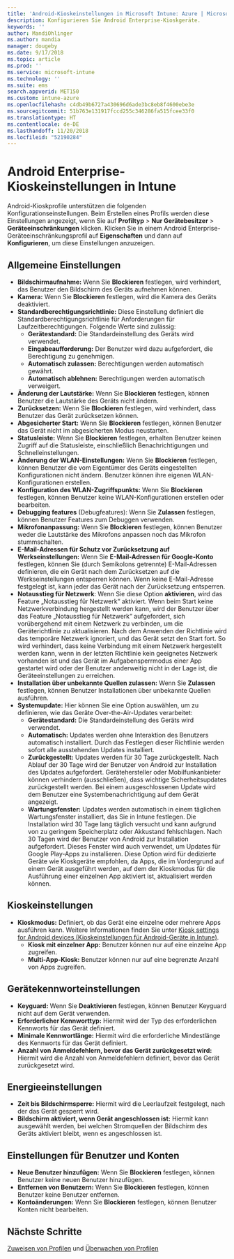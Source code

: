 ```yaml
---
title: 'Android-Kioskeinstellungen in Microsoft Intune: Azure | Microsoft-Dokumentation'
description: Konfigurieren Sie Android Enterprise-Kioskgeräte.
keywords: ''
author: MandiOhlinger
ms.author: mandia
manager: dougeby
ms.date: 9/17/2018
ms.topic: article
ms.prod: ''
ms.service: microsoft-intune
ms.technology: ''
ms.suite: ems
search.appverid: MET150
ms.custom: intune-azure
ms.openlocfilehash: c4db49b6727a430696d6ade3bc8eb8f4600ebe3e
ms.sourcegitcommit: 51b763e131917fccd255c346286fa515fcee33f0
ms.translationtype: HT
ms.contentlocale: de-DE
ms.lasthandoff: 11/20/2018
ms.locfileid: "52190284"
---
```

# <a name="android-enterprise-kiosk-settings-in-intune"></a>Android Enterprise-Kioskeinstellungen in Intune

Android-Kioskprofile unterstützen die folgenden Konfigurationseinstellungen. Beim Erstellen eines Profils werden diese Einstellungen angezeigt, wenn Sie auf **Profiltyp** > **Nur Gerätebesitzer** > **Geräteeinschränkungen** klicken. Klicken Sie in einem Android Enterprise-Geräteeinschränkungsprofil auf **Eigenschaften** und dann auf **Konfigurieren**, um diese Einstellungen anzuzeigen.

## <a name="general-settings"></a>Allgemeine Einstellungen

- **Bildschirmaufnahme:** Wenn Sie **Blockieren** festlegen, wird verhindert, das Benutzer den Bildschirm des Geräts aufnehmen können.
- **Kamera:** Wenn Sie **Blockieren** festlegen, wird die Kamera des Geräts deaktiviert.
- **Standardberechtigungsrichtlinie:** Diese Einstellung definiert die Standardberechtigungsrichtlinie für Anforderungen für Laufzeitberechtigungen. Folgende Werte sind zulässig:
    - **Gerätestandard:** Die Standardeinstellung des Geräts wird verwendet.
    - **Eingabeaufforderung:** Der Benutzer wird dazu aufgefordert, die Berechtigung zu genehmigen.
    - **Automatisch zulassen:** Berechtigungen werden automatisch gewährt.
    - **Automatisch ablehnen:** Berechtigungen werden automatisch verweigert.
- **Änderung der Lautstärke:** Wenn Sie **Blockieren** festlegen, können Benutzer die Lautstärke des Geräts nicht ändern.
- **Zurücksetzen:** Wenn Sie **Blockieren** festlegen, wird verhindert, dass Benutzer das Gerät zurücksetzen können.
- **Abgesicherter Start:** Wenn Sie **Blockieren** festlegen, können Benutzer das Gerät nicht im abgesicherten Modus neustarten.
- **Statusleiste:** Wenn Sie **Blockieren** festlegen, erhalten Benutzer keinen Zugriff auf die Statusleiste, einschließlich Benachrichtigungen und Schnelleinstellungen.
- **Änderung der WLAN-Einstellungen:** Wenn Sie **Blockieren** festlegen, können Benutzer die vom Eigentümer des Geräts eingestellten Konfigurationen nicht ändern. Benutzer können ihre eigenen WLAN-Konfigurationen erstellen.
- **Konfiguration des WLAN-Zugriffspunkts:** Wenn Sie **Blockieren** festlegen, können Benutzer keine WLAN-Konfigurationen erstellen oder bearbeiten.
- **Debugging features** (Debugfeatures): Wenn Sie **Zulassen** festlegen, können Benutzer Features zum Debuggen verwenden.
- **Mikrofonanpassung:** Wenn Sie **Blockieren** festlegen, können Benutzer weder die Lautstärke des Mikrofons anpassen noch das Mikrofon stummschalten.
- **E-Mail-Adressen für Schutz vor Zurücksetzung auf Werkseinstellungen:** Wenn Sie **E-Mail-Adressen für Google-Konto** festlegen, können Sie (durch Semikolons getrennte) E-Mail-Adressen definieren, die ein Gerät nach dem Zurücksetzen auf die Werkseinstellungen entsperren können. Wenn keine E-Mail-Adresse festgelegt ist, kann jeder das Gerät nach der Zurücksetzung entsperren.
- **Notausstieg für Netzwerk**: Wenn Sie diese Option **aktivieren**, wird das Feature „Notausstieg für Netzwerk“ aktiviert. Wenn beim Start keine Netzwerkverbindung hergestellt werden kann, wird der Benutzer über das Feature „Notausstieg für Netzwerk“ aufgefordert, sich vorübergehend mit einem Netzwerk zu verbinden, um die Geräterichtlinie zu aktualisieren. Nach dem Anwenden der Richtlinie wird das temporäre Netzwerk ignoriert, und das Gerät setzt den Start fort. So wird verhindert, dass keine Verbindung mit einem Netzwerk hergestellt werden kann, wenn in der letzten Richtlinie kein geeignetes Netzwerk vorhanden ist und das Gerät im Aufgabensperrmodus einer App gestartet wird oder der Benutzer anderweitig nicht in der Lage ist, die Geräteeinstellungen zu erreichen.
- **Installation über unbekannte Quellen zulassen:** Wenn Sie **Zulassen** festlegen, können Benutzer Installationen über unbekannte Quellen ausführen.
- **Systemupdate:** Hier können Sie eine Option auswählen, um zu definieren, wie das Geräte Over-the-Air-Updates verarbeitet:
    - **Gerätestandard:** Die Standardeinstellung des Geräts wird verwendet.
    - **Automatisch:** Updates werden ohne Interaktion des Benutzers automatisch installiert. Durch das Festlegen dieser Richtlinie werden sofort alle ausstehenden Updates installiert.
    - **Zurückgestellt:** Updates werden für 30 Tage zurückgestellt. Nach Ablauf der 30 Tage wird der Benutzer von Android zur Installation des Updates aufgefordert. Gerätehersteller oder Mobilfunkanbieter können verhindern (ausschließen), dass wichtige Sicherheitsupdates zurückgestellt werden. Bei einem ausgeschlossenen Update wird dem Benutzer eine Systembenachrichtigung auf dem Gerät angezeigt. 
    - **Wartungsfenster:** Updates werden automatisch in einem täglichen Wartungsfenster installiert, das Sie in Intune festlegen. Die Installation wird 30 Tage lang täglich versucht und kann aufgrund von zu geringem Speicherplatz oder Akkustand fehlschlagen. Nach 30 Tagen wird der Benutzer von Android zur Installation aufgefordert. Dieses Fenster wird auch verwendet, um Updates für Google Play-Apps zu installieren. Diese Option wird für dedizierte Geräte wie Kioskgeräte empfohlen, da Apps, die im Vordergrund auf einem Gerät ausgeführt werden, auf dem der Kioskmodus für die Ausführung einer einzelnen App aktiviert ist, aktualisiert werden können. 

## <a name="kiosk-settings"></a>Kioskeinstellungen

- **Kioskmodus:** Definiert, ob das Gerät eine einzelne oder mehrere Apps ausführen kann. Weitere Informationen finden Sie unter [Kiosk settings for Android devices (Kioskeinstellungen für Android-Geräte in Intune)](android-kiosk-settings.md).
    - **Kiosk mit einzelner App:** Benutzer können nur auf eine einzelne App zugreifen.
    - **Multi-App-Kiosk:** Benutzer können nur auf eine begrenzte Anzahl von Apps zugreifen.

## <a name="device-password-settings"></a>Gerätekennworteinstellungen

- **Keyguard:** Wenn Sie **Deaktivieren** festlegen, können Benutzer Keyguard nicht auf dem Gerät verwenden.
- **Erforderlicher Kennworttyp:** Hiermit wird der Typ des erforderlichen Kennworts für das Gerät definiert.
- **Minimale Kennwortlänge:** Hiermit wird die erforderliche Mindestlänge des Kennworts für das Gerät definiert.
- **Anzahl von Anmeldefehlern, bevor das Gerät zurückgesetzt wird:** Hiermit wird die Anzahl von Anmeldefehlern definiert, bevor das Gerät zurückgesetzt wird.

## <a name="power-settings"></a>Energieeinstellungen

- **Zeit bis Bildschirmsperre:** Hiermit wird die Leerlaufzeit festgelegt, nach der das Gerät gesperrt wird.
- **Bildschirm aktiviert, wenn Gerät angeschlossen ist:** Hiermit kann ausgewählt werden, bei welchen Stromquellen der Bildschirm des Geräts aktiviert bleibt, wenn es angeschlossen ist.

## <a name="users-and-accounts-settings"></a>Einstellungen für Benutzer und Konten

- **Neue Benutzer hinzufügen:** Wenn Sie **Blockieren** festlegen, können Benutzer keine neuen Benutzer hinzufügen.
- **Entfernen von Benutzern:** Wenn Sie **Blockieren** festlegen, können Benutzer keine Benutzer entfernen.
- **Kontoänderungen:** Wenn Sie **Blockieren** festlegen, können Benutzer Konten nicht bearbeiten.

## <a name="next-steps"></a>Nächste Schritte
[Zuweisen von Profilen](device-profile-assign.md) und [Überwachen von Profilen](device-profile-monitor.md)



